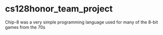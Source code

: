 # cs128honor_team_project
Chip-8 was a very simple programming language used for many of the 8-bit games from the 70s
